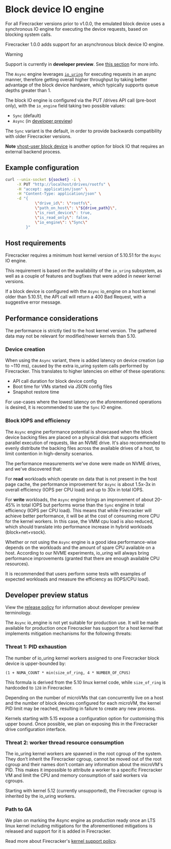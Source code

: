 # Block device IO engine

For all Firecracker versions prior to v1.0.0, the emulated block device uses a
synchronous IO engine for executing the device requests, based on blocking
system calls.

Firecracker 1.0.0 adds support for an asynchronous block device IO engine.

> [!WARNING]
>
> Support is currently in **developer preview**. See
> [this section](#developer-preview-status) for more info.

The `Async` engine leverages [`io_uring`](https://kernel.dk/io_uring.pdf) for
executing requests in an async manner, therefore getting overall higher
throughput by taking better advantage of the block device hardware, which
typically supports queue depths greater than 1.

The block IO engine is configured via the PUT /drives API call (pre-boot only),
with the `io_engine` field taking two possible values:

- `Sync` (default)
- `Async` (in [developer preview](../RELEASE_POLICY.md))

The `Sync` variant is the default, in order to provide backwards compatibility
with older Firecracker versions.

**Note** [vhost-user block device](./block-vhost-user.md) is another option for
block IO that requires an external backend process.

## Example configuration

```bash
curl --unix-socket ${socket} -i \
     -X PUT "http://localhost/drives/rootfs" \
     -H "accept: application/json" \
     -H "Content-Type: application/json" \
     -d "{
             \"drive_id\": \"rootfs\",
             \"path_on_host\": \"${drive_path}\",
             \"is_root_device\": true,
             \"is_read_only\": false,
             \"io_engine\": \"Sync\"
         }"
```

## Host requirements

Firecracker requires a minimum host kernel version of 5.10.51 for the `Async` IO
engine.

This requirement is based on the availability of the `io_uring` subsystem, as
well as a couple of features and bugfixes that were added in newer kernel
versions.

If a block device is configured with the `Async` io_engine on a host kernel
older than 5.10.51, the API call will return a 400 Bad Request, with a
suggestive error message.

## Performance considerations

The performance is strictly tied to the host kernel version. The gathered data
may not be relevant for modified/newer kernels than 5.10.

### Device creation

When using the `Async` variant, there is added latency on device creation (up to
~110 ms), caused by the extra io_uring system calls performed by Firecracker.
This translates to higher latencies on either of these operations:

- API call duration for block device config
- Boot time for VMs started via JSON config files
- Snapshot restore time

For use-cases where the lowest latency on the aforementioned operations is
desired, it is recommended to use the `Sync` IO engine.

### Block IOPS and efficiency

The `Async` engine performance potential is showcased when the block device
backing files are placed on a physical disk that supports efficient parallel
execution of requests, like an NVME drive. It's also recommended to evenly
distribute the backing files across the available drives of a host, to limit
contention in high-density scenarios.

The performance measurements we've done were made on NVME drives, and we've
discovered that:

For **read** workloads which operate on data that is not present in the host
page cache, the performance improvement for `Async` is about 1.5x-3x in overall
efficiency (IOPS per CPU load) and up to 30x in total IOPS.

For **write** workloads, the `Async` engine brings an improvement of about
20-45% in total IOPS but performs worse than the `Sync` engine in total
efficiency (IOPS per CPU load). This means that while Firecracker will achieve
better performance, it will be at the cost of consuming more CPU for the kernel
workers. In this case, the VMM cpu load is also reduced, which should translate
into performance increase in hybrid workloads (block+net+vsock).

Whether or not using the `Async` engine is a good idea performance-wise depends
on the workloads and the amount of spare CPU available on a host. According to
our NVME experiments, io_uring will always bring performance improvements
(granted that there are enough available CPU resources).

It is recommended that users perform some tests with examples of expected
workloads and measure the efficiency as (IOPS/CPU load).

## Developer preview status

View the [release policy](../RELEASE_POLICY.md) for information about developer
preview terminology.

The `Async` io_engine is not yet suitable for production use. It will be made
available for production once Firecracker has support for a host kernel that
implements mitigation mechanisms for the following threats:

### Threat 1: PID exhaustion

The number of io_uring kernel workers assigned to one Firecracker block device
is upper-bounded by:

```
(1 + NUMA_COUNT * min(size_of_ring, 4 * NUMBER_OF_CPUS)
```

This formula is derived from the 5.10 linux kernel code, while `size_of_ring` is
hardcoded to `128` in Firecracker.

Depending on the number of microVMs that can concurrently live on a host and the
number of block devices configured for each microVM, the kernel PID limit may be
reached, resulting in failure to create any new process.

Kernels starting with 5.15 expose a configuration option for customising this
upper bound. Once possible, we plan on exposing this in the Firecracker drive
configuration interface.

### Threat 2: worker thread resource consumption

The io_uring kernel workers are spawned in the root cgroup of the system. They
don’t inherit the Firecracker cgroup, cannot be moved out of the root cgroup and
their names don't contain any information about the microVM's PID. This makes it
impossible to attribute a worker to a specific Firecracker VM and limit the CPU
and memory consumption of said workers via cgroups.

Starting with kernel 5.12 (currently unsupported), the Firecracker cgroup is
inherited by the io_uring workers.

### Path to GA

We plan on marking the Async engine as production ready once an LTS linux kernel
including mitigations for the aforementioned mitigations is released and support
for it is added in Firecracker.

Read more about Firecracker's [kernel support policy](../kernel-policy.md).
